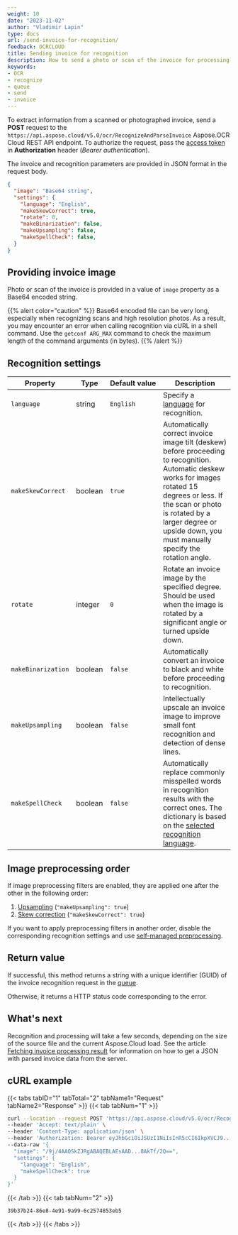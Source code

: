 ```yaml
---
weight: 10
date: "2023-11-02"
author: "Vladimir Lapin"
type: docs
url: /send-invoice-for-recognition/
feedback: OCRCLOUD
title: Sending invoice for recognition
description: How to send a photo or scan of the invoice for processing to the Aspose.OCR Cloud API.
keywords:
- OCR
- recognize
- queue
- send
- invoice
---
```


To extract information from a scanned or photographed invoice, send a **POST** request to the `https://api.aspose.cloud/v5.0/ocr/RecognizeAndParseInvoice` Aspose.OCR Cloud REST API endpoint. To authorize the request, pass the [access token](/ocr/authorization/) in **Authorization** header (_Bearer authentication_).

The invoice and recognition parameters are provided in JSON format in the request body.

```json
{
  "image": "Base64 string",
  "settings": {
    "language": "English",
    "makeSkewCorrect": true,
    "rotate": 0,
    "makeBinarization": false,
    "makeUpsampling": false,
    "makeSpellCheck": false,
  }
}
```

## Providing invoice image

Photo or scan of the invoice is provided in a value of `image` property as a Base64 encoded string.

{{% alert color="caution" %}}
Base64 encoded file can be very long, especially when recognizing scans and high resolution photos. As a result, you may encounter an error when calling recognition via cURL in a shell command. Use the `getconf ARG_MAX` command to check the maximum length of the command arguments (in bytes).
{{% /alert %}}

## Recognition settings

Property | Type | Default&nbsp;value | Description
------- | ---- | ------------- | -----------
`language` | string | `English` | Specify a [language](/ocr/supported-languages/) for recognition.
`makeSkewCorrect` | boolean | `true` | Automatically correct invoice image tilt (deskew) before proceeding to recognition.<br />Automatic deskew works for images rotated 15 degrees or less. If the scan or photo is rotated by a larger degree or upside down, you must manually specify the rotation angle.
`rotate` | integer | `0` | Rotate an invoice image by the specified degree.<br />Should be used when the image is rotated by a significant angle or turned upside down.
`makeBinarization` | boolean | `false` | Automatically convert an invoice to black and white before proceeding to recognition.
`makeUpsampling` | boolean | `false` | Intellectually upscale an invoice image to improve small font recognition and detection of dense lines.
`makeSpellCheck` | boolean | `false` | Automatically replace commonly misspelled words in recognition results with the correct ones. The dictionary is based on the [selected recognition language](/ocr/supported-languages/).

## Image preprocessing order

If image preprocessing filters are enabled, they are applied one after the other in the following order:

1. [Upsampling](/ocr/upsample-image/#using-the-recognition-setting) (`"makeUpsampling": true`)
2. [Skew correction](/ocr/deskew-image/#using-the-recognition-setting) (`"makeSkewCorrect": true`)

If you want to apply preprocessing filters in another order, disable the corresponding recognition settings and use [self-managed preprocessing](/ocr/preprocess-image/).

## Return value

If successful, this method returns a string with a unique identifier (GUID) of the invoice recognition request in the [queue](/ocr/recognition-workflow/).

Otherwise, it returns a HTTP status code corresponding to the error.

## What's next

Recognition and processing will take a few seconds, depending on the size of the source file and the current Aspose.Cloud load. See the article [Fetching invoice processing result](/ocr/fetch-invoice-recognition-result/) for information on how to get a JSON with parsed invoice data from the server.

## cURL example

{{< tabs tabID="1" tabTotal="2" tabName1="Request" tabName2="Response" >}}
{{< tab tabNum="1" >}}
```bash
curl --location --request POST 'https://api.aspose.cloud/v5.0/ocr/RecognizeAndParseInvoice' \
--header 'Accept: text/plain' \
--header 'Content-Type: application/json' \
--header 'Authorization: Bearer eyJhbGciOiJSUzI1NiIsInR5cCI6IkpXVCJ9...HaRYOxBcCRCPLnrFCVXpw7UA' \
--data-raw '{
  "image": "/9j/4AAQSkZJRgABAQEBLAEsAAD...8AkTf/2Q==",
  "settings": {
    "language": "English",
    "makeSpellCheck": true
  }
}'
```
{{< /tab >}}
{{< tab tabNum="2" >}}
```
39b37b24-86e8-4e91-9a99-6c2574853eb5
```
{{< /tab >}}
{{< /tabs >}}
